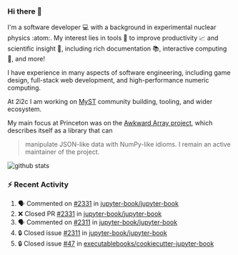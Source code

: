### Hi there 👋 

I'm a software developer 💻 with a background in experimental nuclear physics :atom:. My interest lies in tools :wrench: to improve productivity :chart_with_upwards_trend: and scientific insight :telescope:, including rich documentation 📚, interactive computing 🧮, and more! 

I have experience in many aspects of software engineering, including game design, full-stack web development, and high-performance numeric computing. 

At 2i2c I am working on [MyST](https://github.com/jupyter-book/mystmd) community building, tooling, and wider ecosystem. 

My main focus at Princeton was on the [Awkward Array project](awkward-array.org/), which describes itself as a library that can 
> manipulate JSON-like data with NumPy-like idioms. I remain an active maintainer of the project. 

![github stats](https://github-readme-stats.vercel.app/api?username=agoose77&show_icons=true&hide_rank=true&hide_title=true&bg_color=30,e76445,904e95&text_color=efe3ec&icon_color=efe3ec)
<!--
**agoose77/agoose77** is a ✨ _special_ ✨ repository because its `README.md` (this file) appears on your GitHub profile.

Here are some ideas to get you started:

- 🔭 I’m currently working on ...
- 🌱 I’m currently learning ...
- 👯 I’m looking to collaborate on ...
- 🤔 I’m looking for help with ...
- 💬 Ask me about ...
- 📫 How to reach me: ...
- 😄 Pronouns: ...
- ⚡ Fun fact: ...
-->

### :zap: Recent Activity

<!--START_SECTION:activity-->
1. 🗣 Commented on [#2331](https://github.com/jupyter-book/jupyter-book/pull/2331#issuecomment-2690791233) in [jupyter-book/jupyter-book](https://github.com/jupyter-book/jupyter-book)
2. ❌ Closed PR [#2331](https://github.com/jupyter-book/jupyter-book/pull/2331) in [jupyter-book/jupyter-book](https://github.com/jupyter-book/jupyter-book)
3. 🗣 Commented on [#2311](https://github.com/jupyter-book/jupyter-book/issues/2311#issuecomment-2690787641) in [jupyter-book/jupyter-book](https://github.com/jupyter-book/jupyter-book)
4. 🔒 Closed issue [#2311](https://github.com/jupyter-book/jupyter-book/issues/2311) in [jupyter-book/jupyter-book](https://github.com/jupyter-book/jupyter-book)
5. 🔒 Closed issue [#47](https://github.com/executablebooks/cookiecutter-jupyter-book/issues/47) in [executablebooks/cookiecutter-jupyter-book](https://github.com/executablebooks/cookiecutter-jupyter-book)
<!--END_SECTION:activity-->
